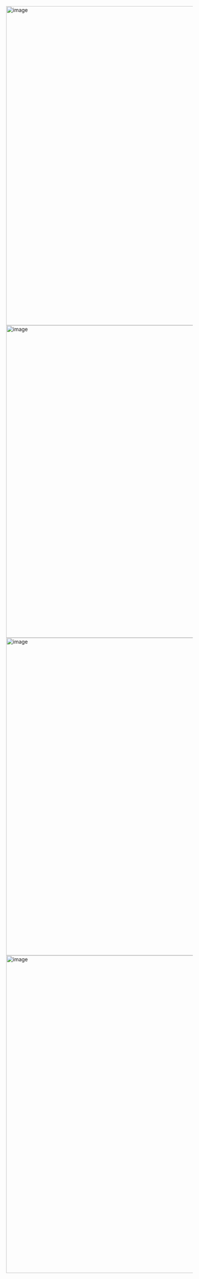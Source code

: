 <img width="1884" height="860" alt="image" src="https://github.com/user-attachments/assets/8489f075-b862-4543-b0e3-2cbd14e00061" />

<img width="1842" height="842" alt="image" src="https://github.com/user-attachments/assets/8d14930d-016d-4994-ab88-5ba8c63ea9b2" />

<img width="1848" height="856" alt="image" src="https://github.com/user-attachments/assets/12c71332-a536-417c-af47-dd34389146e8" />

<img width="1854" height="856" alt="image" src="https://github.com/user-attachments/assets/6d318ff1-9dd8-4d9d-9c8f-bd9736fd344c" />




